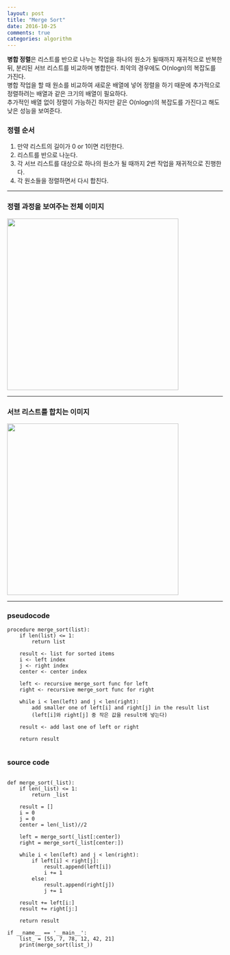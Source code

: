```yaml
---
layout: post
title: "Merge Sort"
date: 2016-10-25
comments: true
categories: algorithm
---
```


**병합 정렬**은 리스트를 반으로 나누는 작업을 하나의 원소가 될때까지 재귀적으로
반복한 뒤, 분리된 서브 리스트를 비교하며 병합한다. 
최악의 경우에도 O(nlogn)의 복잡도를 가진다.  
병합 작업을 할 때 원소를 비교하여 새로운 배열에 넣어 정렬을 하기 때문에 추가적으로
정렬하려는 배열과 같은 크기의 배열이 필요하다.  
추가적인 배열 없이 정렬이 가능하긴 하지만 같은 O(nlogn)의 복잡도를 가진다고 해도
낮은 성능을 보여준다.


### 정렬 순서
1. 만약 리스트의 길이가 0 or 1이면 리턴한다.
2. 리스트를 반으로 나눈다.
3. 각 서브 리스트를 대상으로 하나의 원소가 될 때까지 2번 작업을 재귀적으로 진행한다.
4. 각 원소들을 정렬하면서 다시 합친다.

-----

### 정렬 과정을 보여주는 전체 이미지

<p><img src="{{ site.baseurl }}/images/merge_sort1.jpg" width="400"></p>


-----

### 서브 리스트를 합치는 이미지

<p><img src="{{ site.baseurl }}/images/merge_sort2.jpg" width="400"></p>

-----


### pseudocode
```{.python}
procedure merge_sort(list):
	if len(list) <= 1:
    	return list
    
    result <- list for sorted items
    i <- left index
    j <- right index
    center <- center index
    
    left <- recursive merge_sort func for left
    right <- recursive merge_sort func for right
    
    while i < len(left) and j < len(right):
    	add smaller one of left[i] and right[j] in the result list
        (left[i]와 right[j] 중 작은 값을 result에 넣는다)
        
	result <- add last one of left or right
    
    return result
    
```


### source code
```{.python}

def merge_sort(_list):
    if len(_list) <= 1:
        return _list

    result = []
    i = 0
    j = 0
    center = len(_list)//2

    left = merge_sort(_list[:center])
    right = merge_sort(_list[center:])

    while i < len(left) and j < len(right):
        if left[i] < right[j]:
            result.append(left[i])
            i += 1
        else:
            result.append(right[j])
            j += 1

    result += left[i:]
    result += right[j:]

    return result

if __name__ == '__main__':
    list_ = [55, 7, 78, 12, 42, 21]
    print(merge_sort(list_))
```
